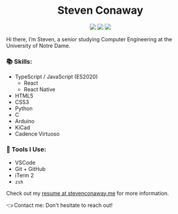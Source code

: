<h1 align="center">Steven Conaway</h2>
<p align="center">
  <a href="https://stevenconaway.me/"><img src="https://img.shields.io/static/v1?label=me&message=stevenconaway.me&color=blue&logo=&style=flat-square&logoColor=white&link=stevenconaway.me" /></a>
  <a href="https://linkedin.com/in/steven-conaway"><img src="https://img.shields.io/static/v1?label=LinkedIn&message=steven-conaway&color=blue&logo=linkedin&style=flat-square&logoColor=white" /></a>
  <a href="mailto:me@stevenconaway.me"><img src="https://img.shields.io/static/v1?label=Email&message=me@stevenconaway.me&color=red&logo=gmail&style=flat-square&logoColor=white" /></a>
</p>
<!-- <div align="center">

  ![Metrics](https://github.com/sconaway/sconaway/blob/master/github-metrics.svg)

</div> -->

Hi there, I’m Steven, a senior studying Computer Engineering at the University of Notre Dame.

### :books: Skills:
- TypeScript / JavaScript (ES2020)
  - React
  - React Native
- HTML5
- CSS3
- Python
- C
- Arduino
- KiCad
- Cadence Virtuoso

### :wrench: Tools I Use: 
- VSCode
- Git + GitHub
- iTerm 2
- `zsh`

Check out my [resume at stevenconaway.me](https://stevenconaway.me) for more information.

:point_left: Contact me: Don't hesitate to reach out!
